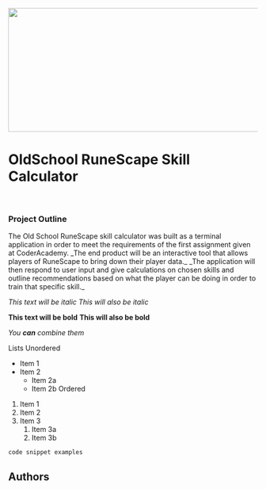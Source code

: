 <p align="center">
  <img width="1050" height="250" src=https://www.gamegrin.com/assets/Uploads/_resampled/croppedimage640200-RuneScape2-18212539.jpg>
  <h1>OldSchool RuneScape Skill Calculator</h1>
  <br>
  <h3>Project Outline</h3>
The Old School RuneScape skill calculator was built as a terminal application in order to meet the requirements of the first assignment given at CoderAcademy. 
_The end product will be an interactive tool that allows players of RuneScape to bring down their player data._
_The application will then respond to user input and give calculations on chosen skills and  outline recommendations based on what the player can be doing in order to train that specific skill._
</p>





_This text will be italic_
_This will also be italic_

**This text will be bold**
**This will also be bold**
  
  
_You **can** combine them_
  
  
Lists
Unordered
- Item 1
- Item 2
  - Item 2a
  - Item 2b
    Ordered
  
  
1. Item 1
1. Item 2
1. Item 3
   1. Item 3a
   1. Item 3b

```
code snippet examples
```


## Authors


